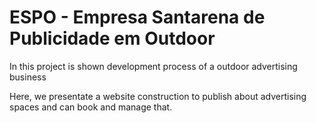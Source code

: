 # ESPO - Empresa Santarena de Publicidade em Outdoor

In this project is shown development process of a outdoor advertising business

Here, we presentate a website construction to publish about advertising spaces and can book and manage that.
